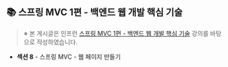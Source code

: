 ## 📚 스프링 MVC 1편 - 백엔드 웹 개발 핵심 기술

> ※ 본 게시글은 인프런 [스프링 MVC 1편 - 백엔드 웹 개발 핵심 기술](https://www.inflearn.com/course/%EC%8A%A4%ED%94%84%EB%A7%81-mvc-1/dashboard) 강의를 바탕으로 작성하였습니다.

- **섹션 8** - 스프링 MVC - 웹 페이지 만들기
